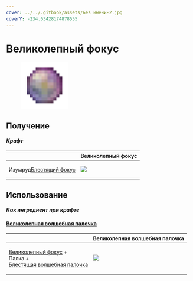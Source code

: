 ```yaml
---
cover: ../../.gitbook/assets/Без имени-2.jpg
coverY: -234.63428174878555
---
```


# Великолепный фокус

<figure><img src="../../.gitbook/assets/focus_3_128.png" alt=""><figcaption></figcaption></figure>

## Получение

#### _Крафт_

|                                                        |  Великолепный фокус                     |
| ------------------------------------------------------ | --------------------------------------- |
| <p>Изумруд<a href="focus_2.md">Блестящий фокус</a></p> | ![](../../.gitbook/assets/focus\_3.png) |

## Использование

#### _Как ингредиент при крафте_

#### [Великолепная волшебная палочка](divining_rod_3.md)

|                                                                                                                                 |  Великолепная волшебная палочка                 |
| ------------------------------------------------------------------------------------------------------------------------------- | ----------------------------------------------- |
| <p><a href="focus_3.md">Великолепный фокус</a> +<br>	Палка +<br><a href="divining_rod_2.md">Блестящая волшебная палочка</a></p> | ![](../../.gitbook/assets/divining\_rod\_3.png) |

